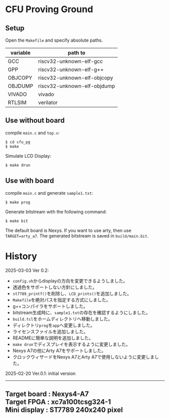 # CFU Proving Ground

## Setup
Open the `Makefile` and specify absolute paths.

| variable   |  path to                     |
| -----------| -----------------------------|
| GCC        | riscv32-unknown-elf-gcc      |
| GPP        | riscv32-unknown-elf-g++      |
| OBJCOPY    | riscv32-unknown-elf-objcopy  |
| OBJDUMP    | riscv32-unknown-elf-objdump  |
| VIVADO     | vivado                       |
| RTLSIM     | verilator                    |

## Use without board

compile `main.c` and `top.v`:
```
$ cd cfu_pg
$ make
```

Simulate LCD Display:
```
$ make drun
```

## Use with board
compile `main.c` and generate `sample1.txt`:
```
$ make prog
```

Generate bitstream with the following command:
```
$ make bit
```
The default board is Nexys. 
If you want to use arty, then use `TARGET=arty_a7`.
The generated bitstream is saved in `build/main.bit`.

# History

2025-03-03 Ver 0.2:
- `config.vh`からdisplayの方向を変更できるようしました。
- 透過色をサポートしない方針にしました。
- `st7789_printf()`を削除し、`LCD_prints()`を追加しました。
- `Makefile`を絶対パスを指定する方式にしました。
- g++コンパイラをサポートしました。
- bitstream生成時に、`sample1.txt`の存在を確認するようにしました。
- `build.tcl`をホームディレクトリへ移動しました。
- ディレクトリ`prog`を`app`へ変更しました。
- ライセンスファイルを追加しました。
- READMEに簡単な説明を追加しました。
- `make drun`でディスプレイを表示するように変更しました。
- Nexys A7の他にArty A7をサポートしました。
- クロックウィザードをNexys A7とArty A7で使用しないように変更しました。

2025-02-20 Ver.0.1: initial version

---
Target board     : Nexys4-A7           
Target FPGA      : xc7a100tcsg324-1    
Mini display     : ST7789 240x240 pixel
---
